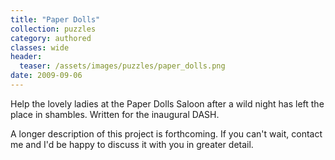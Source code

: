 ```yaml
---
title: "Paper Dolls"
collection: puzzles
category: authored
classes: wide
header: 
  teaser: /assets/images/puzzles/paper_dolls.png
date: 2009-09-06
---
```


Help the lovely ladies at the Paper Dolls Saloon after a wild night has left the place in shambles.  Written for the inaugural DASH.

A longer description of this project is forthcoming. If you can't wait, contact me and I'd be happy to discuss it with you in greater detail.